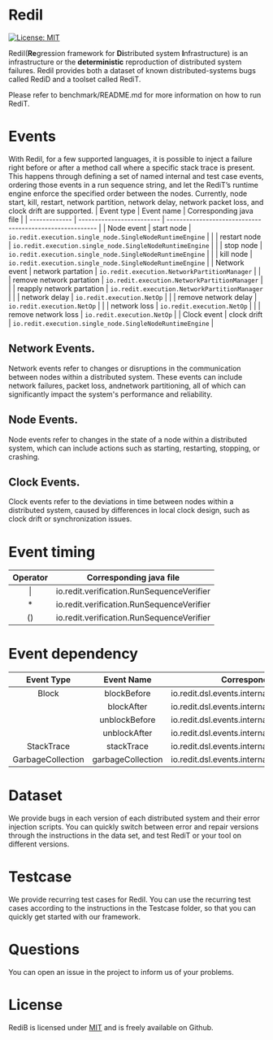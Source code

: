 # RediI

 [![License: MIT](https://img.shields.io/badge/License-MIT-yellow.svg)](https://opensource.org/licenses/MIT) 


RediI(**Re**gression framework for **Di**stributed system **I**nfrastructure) is an infrastructure or the **deterministic** reproduction of distributed system failures. RediI provides both a dataset of known distributed-systems bugs called RediD and a toolset called RediT. 

<!-- With dockers running on the machine, we can easily simulate the operation of a real-world distributed system on Redit and find defects of the system by the test events.

Currently, node failure, network partition, network delay, network packet loss, and clock drift is supported.

For Java, we can force a specific order between nodes in order to reproduce a specific time-sensitive scenario and inject failures before or after a specific method is called when a specific stack trace is present. -->

Please refer to benchmark/README.md for more information on how to run RediT.

# Events
With Redil, for a few supported languages, it is possible to inject a failure right before or after a method call where a specific stack trace is present. This happens through defining a set of named internal and test case events, ordering those events in a run sequence string, and let the RediT’s runtime engine enforce the specified order between the nodes. Currently, node start, kill, restart, network partition, network delay, network packet loss, and clock drift are supported.
| Event type    | Event name                | Corresponding java file                                  |
| ------------- | ------------------------- | -------------------------------------------------------- |
| Node event    | start node                | `io.redit.execution.single_node.SingleNodeRuntimeEngine` |
|               | restart node              | `io.redit.execution.single_node.SingleNodeRuntimeEngine` |
|               | stop node                 | `io.redit.execution.single_node.SingleNodeRuntimeEngine` |
|               | kill node                 | `io.redit.execution.single_node.SingleNodeRuntimeEngine` |
| Network event | network partation         | `io.redit.execution.NetworkPartitionManager`             |
|               | remove network partation  | `io.redit.execution.NetworkPartitionManager`             |
|               | reapply network partation | `io.redit.execution.NetworkPartitionManager`             |
|               | network delay             | `io.redit.execution.NetOp`                               |
|               | remove network delay      | `io.redit.execution.NetOp`                               |
|               | network loss              | `io.redit.execution.NetOp`                               |
|               | remove network loss       | `io.redit.execution.NetOp`                               |
| Clock event   | clock drift               | `io.redit.execution.single_node.SingleNodeRuntimeEngine` |
 ## Network Events. 
 Network events refer to changes or disruptions in the communication between nodes within a distributed system. These events can include network failures, packet loss, andnetwork partitioning, all of which can significantly impact the system's performance and reliability.
 ## Node Events. 
Node events refer to changes in the state of a node within a distributed system, which can include actions such as starting, restarting, stopping, or crashing.
 ## Clock Events. 
 Clock events refer to the deviations in time between nodes within a distributed system, caused by differences in local clock design, such as clock drift or synchronization issues.

 # Event timing
| Operator | Corresponding java file                   |
| :------: | ----------------------------------------- |
|    \|    | io.redit.verification.RunSequenceVerifier |
|    *     | io.redit.verification.RunSequenceVerifier |
|    ()    | io.redit.verification.RunSequenceVerifier |

# Event dependency
|    Event Type     |    Event Name     | Corresponding java file                             |
| :---------------: | :---------------: | --------------------------------------------------- |
|       Block       |    blockBefore    | io.redit.dsl.events.internal.BlockingEvent          |
|                   |    blockAfter     | io.redit.dsl.events.internal.BlockingEvent          |
|                   |   unblockBefore   | io.redit.dsl.events.internal.BlockingEvent          |
|       <br>        |   unblockAfter    | io.redit.dsl.events.internal.BlockingEvent          |
|    StackTrace     |    stackTrace     | io.redit.dsl.events.internal.StackTraceEvent        |
| GarbageCollection | garbageCollection | io.redit.dsl.events.internal.GarbageCollectionEvent |




# Dataset

We provide bugs in each version of each distributed system and their error injection scripts. You can quickly switch between error and repair versions through the instructions in the data set, and test RediT or your tool on different versions.

# Testcase
We provide recurring test cases for RediI. You can use the recurring test cases according to the instructions in the Testcase folder, so that you can quickly get started with our framework.


# Questions

You can open an issue in the project to inform us of your problems. 

# License

RediB is licensed under [MIT](https://opensource.org/licenses/MIT) and is freely available on Github.
